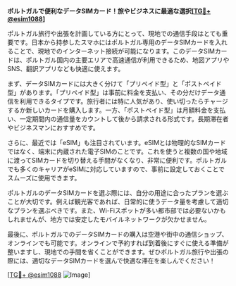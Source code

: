 **ポルトガルで便利なデータSIMカード！旅やビジネスに最適な選択[[TG💪+ @esim1088](https://t.me/s/esim1088)]**

ポルトガル旅行や出張を計画している方にとって、現地での通信手段はとても重要です。日本から持参したスマホにはポルトガル専用のデータSIMカードを入れることで、現地でのインターネット接続が可能になります。このデータSIMカードは、ポルトガル国内の主要エリアで高速通信が利用できるため、地図アプリやSNS、翻訳アプリなども快適に使えます。

まず、データSIMカードには大きく分けて「プリペイド型」と「ポストペイド型」があります。「プリペイド型」は事前に料金を支払い、その分だけデータ通信を利用できるタイプです。旅行者には特に人気があり、使い切ったらチャージするか新しいカードを購入します。一方、「ポストペイド型」は月額料金を支払い、一定期間内の通信量をカウントして後から請求される形式です。長期滞在者やビジネスマンにおすすめです。

さらに、最近では「eSIM」も注目されています。eSIMとは物理的なSIMカードではなく、端末に内蔵された電子SIMのことです。これを使うと複数の国や地域に渡ってSIMカードを切り替える手間がなくなり、非常に便利です。ポルトガルでも多くのキャリアがeSIMに対応していますので、事前に設定しておくことでスムーズに使用できます。

ポルトガルのデータSIMカードを選ぶ際には、自分の用途に合ったプランを選ぶことが大切です。例えば観光客であれば、日常的に使うデータ量を考慮して適切なプランを選ぶべきです。また、Wi-Fiスポットが多い都市部では必要ないかもしれませんが、地方では安定したモバイルネットワークが欠かせません。

最後に、ポルトガルでのデータSIMカードの購入は空港や街中の通信ショップ、オンラインでも可能です。オンラインで予約すれば到着後にすぐに使える準備が整いますし、現地での手間を省くことができます。ぜひポルトガル旅行や出張の際には、適切なデータSIMカードを選んで快適な滞在を楽しんでください！

[[TG💪+ @esim1088](https://t.me/s/esim1088) ![Image](https://i.postimg.cc/Y0z9fWf4/image.png)]